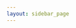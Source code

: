 ```yaml
---
layout: sidebar_page
---
```


<script>
  (async () => {
    const indexResponse = await fetch('https://api.github.com/repositories/304575824/contents/bulletin/?ref=dev-v1');
    const indexData = await indexResponse.json();
    document.getElementsByClassName('left-area')[0].innerHTML = indexData;
  })()
</script>